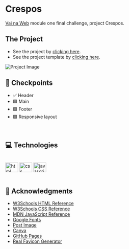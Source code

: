 # Crespos

[Vai na Web](https://www.vainaweb.com.br) module one final challenge, project Crespos.


## The Project

- See the project by [clicking here](https://hamomgs.github.io/crespos/).
- See the project template by [clicking here](https://xd.adobe.com/view/0e3d95bd-b65a-48ea-8d0c-a3ea5e85703d-5b6e/).

![Project Image](https://i.postimg.cc/cCnZDLGH/image.png)
<br>

## 📍 Checkpoints

- ✅ Header
- 🟩 Main
- 🟩 Footer
- 🟩 Responsive layout
<br>

## 💻 Technologies

<div style="display: inline_block"><br>
 <img align="center" height="30" width="40" alt="html icon" src="https://cdn.jsdelivr.net/gh/devicons/devicon/icons/html5/html5-original.svg" />
 <img align="center" height="30" width="40" alt="css icon" src="https://cdn.jsdelivr.net/gh/devicons/devicon/icons/css3/css3-original.svg" />
 <img align="center" height="30" width="40" alt="javascript icon" src="https://cdn.jsdelivr.net/gh/devicons/devicon/icons/javascript/javascript-plain.svg" />
</div>
</br>

## 💚 Acknowledgments

* [W3Schools HTML Reference](https://www.w3schools.com/tags/)
* [W3Schools CSS Reference](https://www.w3schools.com/cssref/)
* [MDN JavaScript Reference](https://developer.mozilla.org/pt-BR/docs/Web/JavaScript/Reference)
* [Google Fonts](https://fonts.google.com)
* [Post Image](https://postimages.org)
* [Canva](https://canva.com)
* [GitHub Pages](https://pages.github.com)
* [Real Favicon Generator](https://realfavicongenerator.net)
